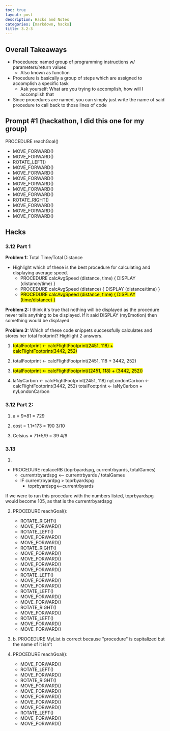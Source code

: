 ```yaml
---
toc: true
layout: post
description: Hacks and Notes
categories: [markdown, hacks]
title: 3.2-3
---
```


## Overall Takeaways
- Procedures: named group of programming instructions w/ parameters/return values
    - Also known as function
- Procedure is basically a group of steps which are assigned to accomplish a specific task
    - Ask yourself: What are you trying to accomplish, how will I accomplish that
- Since procedures are named, you can simply just write the name of said procedure to call back to those lines of code

## Prompt #1 (hackathon, I did this one for my group)
PROCEDURE reachGoal()
- MOVE_FORWARD()
- MOVE_FORWARD()
- ROTATE_LEFT()
- MOVE_FORWARD()
- MOVE_FORWARD()
- MOVE_FORWARD()
- MOVE_FORWARD()
- MOVE_FORWARD()
- MOVE_FORWARD()
- ROTATE_RIGHT()
- MOVE_FORWARD()
- MOVE_FORWARD()
- MOVE_FORWARD()

## Hacks
### 3.12 Part 1
**Problem 1:**
Total Time/Total Distance ​

- Highlight which of these is the best procedure for calculating and displaying average speed.
    - PROCEDURE calcAvgSpeed (distance, time) { DISPLAY (distance/time) }
    - PROCEDURE calcAvgSpeed (distance) { DISPLAY (distance/time) }
    - <mark>PROCEDURE calcAvgSpeed (distance, time) { DISPLAY (time/distance) }</mark>

**Problem 2:**
I think it's true that nothing will be displayed as the procedure never tells anything to be displayed. If it said DISPLAY (myEmotion) then something would be displayed

**Problem 3:**
Which of these code snippets successfully calculates and stores her total footprint? Highlight 2 answers.

1. <mark>totalFootprint ← calcFlightFootprint(2451, 118) + calcFlightFootprint(3442, 252)</mark>

2. totalFootprint ← calcFlightFootprint(2451, 118 + 3442, 252)

3. <mark>totalFootprint ← calcFlightFootprint((2451, 118) + (3442, 252))</mark>

4. laNyCarbon ← calcFlightFootprint(2451, 118) nyLondonCarbon ← calcFlightFootprint(3442, 252) totalFootprint ← laNyCarbon + nyLondonCarbon

### 3.12 Part 2:
1. a = 9*81 = 729

2. cost = 1.1*173 = 190 3/10

3. Celsius = 71*5/9 = 39 4/9

### 3.13
1. 
- PROCEDURE replaceRB (toprbyardspg, currentrbyards, totalGames)
    - currentrbyardspg ⟵ currentrbyards / totalGames
    - IF currentrbyardpg > toprbyardspg
        - toprbyardspg⟵currentrbyards

If we were to run this procedure with the numbers listed, toprbyardspg would become 105, as that is the currentrbyardspg

2. PROCEDURE reachGoal():
    - ROTATE_RIGHT()
    - MOVE_FORWARD()
    - ROTATE_LEFT()
    - MOVE_FORWARD()
    - MOVE_FORWARD()
    - ROTATE_RIGHT()
    - MOVE_FORWARD()
    - MOVE_FORWARD()
    - MOVE_FORWARD()
    - MOVE_FORWARD()
    - ROTATE_LEFT()
    - MOVE_FORWARD()
    - MOVE_FORWARD()
    - ROTATE_LEFT()
    - MOVE_FORWARD()
    - MOVE_FORWARD()
    - ROTATE_RIGHT()
    - MOVE_FORWARD()
    - ROTATE_LEFT()
    - MOVE_FORWARD()
    - MOVE_FORWARD()

3. b. PROCEDURE MyList is correct because "procedure" is capitalized but the name of it isn't

4. PROCEDURE reachGoal():
    - MOVE_FORWARD()
    - ROTATE_LEFT()
    - MOVE_FORWARD()
    - ROTATE_RIGHT()
    - MOVE_FORWARD()
    - MOVE_FORWARD()
    - MOVE_FORWARD()
    - MOVE_FORWARD()
    - MOVE_FORWARD()
    - ROTATE_LEFT()
    - MOVE_FORWARD()
    - MOVE_FORWARD()
    